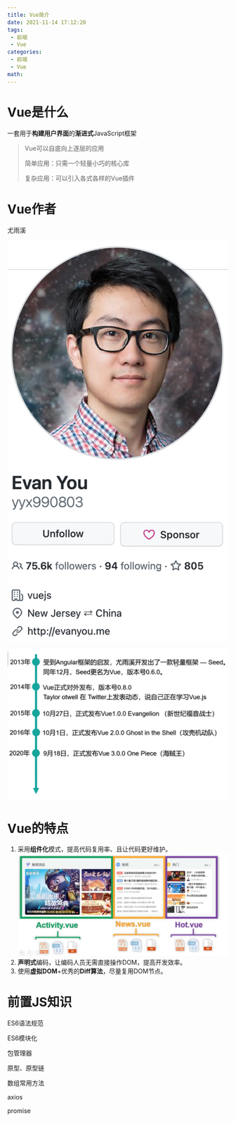 ```yaml
---
title: Vue简介
date: 2021-11-14 17:12:20
tags:
 - 前端
 - Vue
categories:
 - 前端
 - Vue
math:
---
```


# Vue是什么

一套用于**构建用户界面**的**渐进式**JavaScript框架

> Vue可以自底向上逐层的应用
>
> 简单应用：只需一个轻量小巧的核心库
>
> 复杂应用：可以引入各式各样的Vue插件

# Vue作者

尤雨溪

![CleanShot 2021-11-14 at 17.26.54@2x](https://raw.githubusercontent.com/juhick/picJuhick/master/2021/11/20211114172703.png)

![CleanShot 2021-11-14 at 17.29.16@2x](https://raw.githubusercontent.com/juhick/picJuhick/master/2021/11/20211114172926.png)

# Vue的特点

1. 采用**组件化**模式，提高代码复用率、且让代码更好维护。![CleanShot 2021-11-14 at 17.33.41@2x](https://raw.githubusercontent.com/juhick/picJuhick/master/2021/11/20211114173349.png)
2. **声明式**编码，让编码人员无需直接操作DOM，提高开发效率。
3. 使用**虚拟DOM**+优秀的**Diff算法**，尽量复用DOM节点。

# 前置JS知识

ES6语法规范

ES6模块化

包管理器

原型、原型链

数组常用方法

axios

promise

